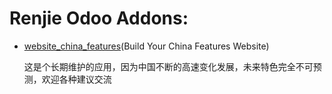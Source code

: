 # Renjie Odoo Addons:

* [website_china_features](https://www.odoo.com/apps/modules/9.0/website_china_features/)(Build Your China Features Website)

    这是个长期维护的应用，因为中国不断的高速变化发展，未来特色完全不可预测，欢迎各种建议交流
